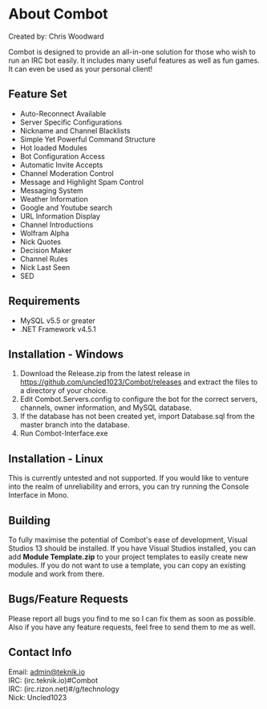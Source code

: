 # About Combot

Created by: Chris Woodward

Combot is designed to provide an all-in-one solution for those who wish to run an IRC bot easily.  It includes many useful features as well as fun games.  It can even be used as your personal client!

## Feature Set

* Auto-Reconnect Available
* Server Specific Configurations
* Nickname and Channel Blacklists
* Simple Yet Powerful Command Structure
* Hot loaded Modules
* Bot Configuration Access
* Automatic Invite Accepts
* Channel Moderation Control
* Message and Highlight Spam Control
* Messaging System
* Weather Information
* Google and Youtube search
* URL Information Display
* Channel Introductions
* Wolfram Alpha
* Nick Quotes
* Decision Maker
* Channel Rules
* Nick Last Seen
* SED

## Requirements

* MySQL v5.5 or greater
* .NET Framework v4.5.1

## Installation - Windows

1) Download the Release.zip from the latest release in https://github.com/uncled1023/Combot/releases and extract the files to a directory of your choice.<br>
2) Edit Combot.Servers.config to configure the bot for the correct servers, channels, owner information, and MySQL database.
3) If the database has not been created yet, import Database.sql from the master branch into the database.
4) Run Combot-Interface.exe

## Installation - Linux

This is currently untested and not supported.  If you would like to venture into the realm of unreliability and errors, you can try running the Console Interface in Mono. 

## Building

To fully maximise the potential of Combot's ease of development, Visual Studios 13 should be installed.  If you have Visual Studios installed, you can add **Module Template.zip** to your project templates to easily create new modules.  If you do not want to use a template, you can copy an existing module and work from there.

## Bugs/Feature Requests

Please report all bugs you find to me so I can fix them as soon as possible.  Also if you have any feature requests, feel free to send them to me as well.

## Contact Info

Email: admin@teknik.io<br>
IRC: (irc.teknik.io)#Combot<br>
IRC: (irc.rizon.net)#/g/technology<br>
Nick: Uncled1023
